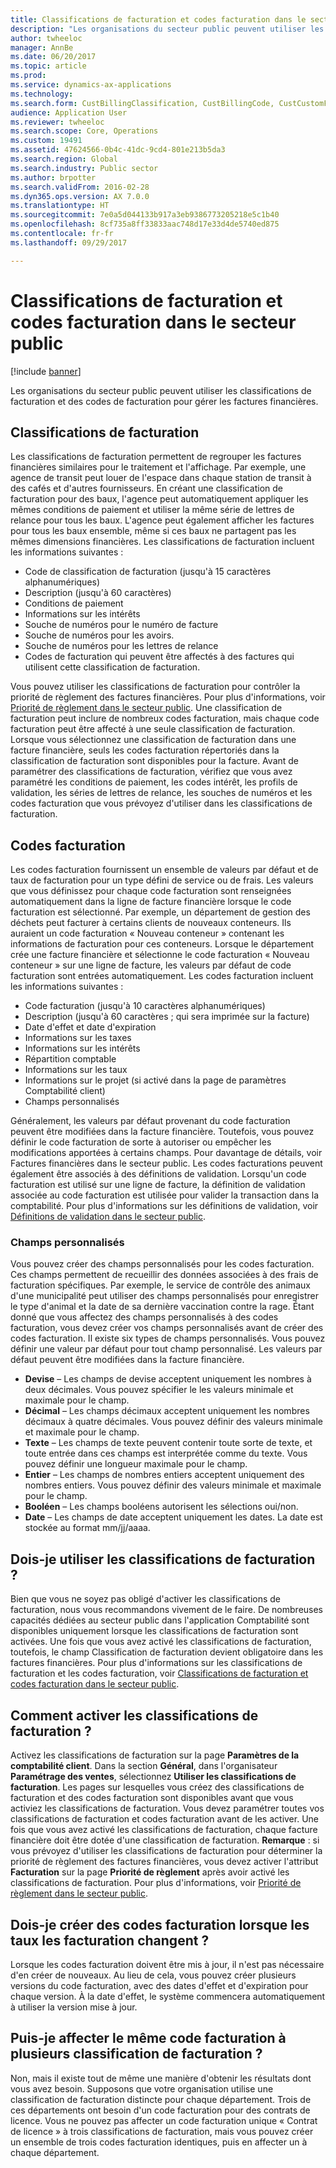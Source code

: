 ```yaml
---
title: Classifications de facturation et codes facturation dans le secteur public
description: "Les organisations du secteur public peuvent utiliser les classifications de facturation et des codes de facturation pour gérer les factures financières."
author: twheeloc
manager: AnnBe
ms.date: 06/20/2017
ms.topic: article
ms.prod: 
ms.service: dynamics-ax-applications
ms.technology: 
ms.search.form: CustBillingClassification, CustBillingCode, CustCustomField
audience: Application User
ms.reviewer: twheeloc
ms.search.scope: Core, Operations
ms.custom: 19491
ms.assetid: 47624566-0b4c-41dc-9cd4-801e213b5da3
ms.search.region: Global
ms.search.industry: Public sector
ms.author: brpotter
ms.search.validFrom: 2016-02-28
ms.dyn365.ops.version: AX 7.0.0
ms.translationtype: HT
ms.sourcegitcommit: 7e0a5d044133b917a3eb9386773205218e5c1b40
ms.openlocfilehash: 8cf735a8ff33833aac748d17e33d4de5740ed875
ms.contentlocale: fr-fr
ms.lasthandoff: 09/29/2017

---
```


# <a name="billing-classifications-and-billing-codes-in-the-public-sector"></a>Classifications de facturation et codes facturation dans le secteur public

[!include [banner](../includes/banner.md)]

Les organisations du secteur public peuvent utiliser les classifications de facturation et des codes de facturation pour gérer les factures financières. 

<a name="billing-classifications"></a>Classifications de facturation
-----------------------

Les classifications de facturation permettent de regrouper les factures financières similaires pour le traitement et l'affichage. Par exemple, une agence de transit peut louer de l'espace dans chaque station de transit à des cafés et d'autres fournisseurs. En créant une classification de facturation pour des baux, l'agence peut automatiquement appliquer les mêmes conditions de paiement et utiliser la même série de lettres de relance pour tous les baux. L'agence peut également afficher les factures pour tous les baux ensemble, même si ces baux ne partagent pas les mêmes dimensions financières. Les classifications de facturation incluent les informations suivantes :

-   Code de classification de facturation (jusqu'à 15 caractères alphanumériques)
-   Description (jusqu'à 60 caractères)
-   Conditions de paiement
-   Informations sur les intérêts
-   Souche de numéros pour le numéro de facture
-   Souche de numéros pour les avoirs.
-   Souche de numéros pour les lettres de relance
-   Codes de facturation qui peuvent être affectés à des factures qui utilisent cette classification de facturation.

Vous pouvez utiliser les classifications de facturation pour contrôler la priorité de règlement des factures financières. Pour plus d'informations, voir [Priorité de règlement dans le secteur public](settlement-priority-public-sector.md). Une classification de facturation peut inclure de nombreux codes facturation, mais chaque code facturation peut être affecté à une seule classification de facturation. Lorsque vous sélectionnez une classification de facturation dans une facture financière, seuls les codes facturation répertoriés dans la classification de facturation sont disponibles pour la facture. Avant de paramétrer des classifications de facturation, vérifiez que vous avez paramétré les conditions de paiement, les codes intérêt, les profils de validation, les séries de lettres de relance, les souches de numéros et les codes facturation que vous prévoyez d'utiliser dans les classifications de facturation.

## <a name="billing-codes"></a>Codes facturation
Les codes facturation fournissent un ensemble de valeurs par défaut et de taux de facturation pour un type défini de service ou de frais. Les valeurs que vous définissez pour chaque code facturation sont renseignées automatiquement dans la ligne de facture financière lorsque le code facturation est sélectionné. Par exemple, un département de gestion des déchets peut facturer à certains clients de nouveaux conteneurs. Ils auraient un code facturation « Nouveau conteneur » contenant les informations de facturation pour ces conteneurs. Lorsque le département crée une facture financière et sélectionne le code facturation « Nouveau conteneur » sur une ligne de facture, les valeurs par défaut de code facturation sont entrées automatiquement. Les codes facturation incluent les informations suivantes :

-   Code facturation (jusqu'à 10 caractères alphanumériques)
-   Description (jusqu'à 60 caractères ; qui sera imprimée sur la facture)
-   Date d'effet et date d'expiration
-   Informations sur les taxes
-   Informations sur les intérêts
-   Répartition comptable
-   Informations sur les taux
-   Informations sur le projet (si activé dans la page de paramètres Comptabilité client)
-   Champs personnalisés

Généralement, les valeurs par défaut provenant du code facturation peuvent être modifiées dans la facture financière. Toutefois, vous pouvez définir le code facturation de sorte à autoriser ou empêcher les modifications apportées à certains champs. Pour davantage de détails, voir Factures financières dans le secteur public. Les codes facturations peuvent également être associés à des définitions de validation. Lorsqu'un code facturation est utilisé sur une ligne de facture, la définition de validation associée au code facturation est utilisée pour valider la transaction dans la comptabilité. Pour plus d'informations sur les définitions de validation, voir [Définitions de validation dans le secteur public](posting-definitions-public-sector.md).

### <a name="custom-fields"></a>Champs personnalisés

Vous pouvez créer des champs personnalisés pour les codes facturation. Ces champs permettent de recueillir des données associées à des frais de facturation spécifiques. Par exemple, le service de contrôle des animaux d'une municipalité peut utiliser des champs personnalisés pour enregistrer le type d'animal et la date de sa dernière vaccination contre la rage. Étant donné que vous affectez des champs personnalisés à des codes facturation, vous devez créer vos champs personnalisés avant de créer des codes facturation. Il existe six types de champs personnalisés. Vous pouvez définir une valeur par défaut pour tout champ personnalisé. Les valeurs par défaut peuvent être modifiées dans la facture financière.

-   **Devise** – Les champs de devise acceptent uniquement les nombres à deux décimales. Vous pouvez spécifier le les valeurs minimale et maximale pour le champ.
-   **Décimal** – Les champs décimaux acceptent uniquement les nombres décimaux à quatre décimales. Vous pouvez définir des valeurs minimale et maximale pour le champ.
-   **Texte** – Les champs de texte peuvent contenir toute sorte de texte, et toute entrée dans ces champs est interprétée comme du texte. Vous pouvez définir une longueur maximale pour le champ.
-   **Entier** – Les champs de nombres entiers acceptent uniquement des nombres entiers. Vous pouvez définir des valeurs minimale et maximale pour le champ.
-   **Booléen** – Les champs booléens autorisent les sélections oui/non.
-   **Date** – Les champs de date acceptent uniquement les dates. La date est stockée au format mm/jj/aaaa.

## <a name="do-i-have-to-use-billing-classifications"></a>Dois-je utiliser les classifications de facturation ?
Bien que vous ne soyez pas obligé d'activer les classifications de facturation, nous vous recommandons vivement de le faire. De nombreuses capacités dédiées au secteur public dans l'application Comptabilité sont disponibles uniquement lorsque les classifications de facturation sont activées. Une fois que vous avez activé les classifications de facturation, toutefois, le champ Classification de facturation devient obligatoire dans les factures financières. Pour plus d'informations sur les classifications de facturation et les codes facturation, voir [Classifications de facturation et codes facturation dans le secteur public](free-text-invoices-public-sector.md).

## <a name="how-do-i-enable-billing-classifications"></a>Comment activer les classifications de facturation ?
Activez les classifications de facturation sur la page **Paramètres de la comptabilité client**. Dans la section **Général**, dans l'organisateur **Paramétrage des ventes**, sélectionnez **Utiliser les classifications de facturation**. Les pages sur lesquelles vous créez des classifications de facturation et des codes facturation sont disponibles avant que vous activiez les classifications de facturation. Vous devez paramétrer toutes vos classifications de facturation et codes facturation avant de les activer. Une fois que vous avez activé les classifications de facturation, chaque facture financière doit être dotée d'une classification de facturation. **Remarque** : si vous prévoyez d'utiliser les classifications de facturation pour déterminer la priorité de règlement des factures financières, vous devez activer l'attribut **Facturation** sur la page **Priorité de règlement** après avoir activé les classifications de facturation. Pour plus d'informations, voir [Priorité de règlement dans le secteur public](settlement-priority-public-sector.md).

## <a name="do-i-have-to-create-new-billing-codes-when-billing-rates-change"></a>Dois-je créer des codes facturation lorsque les taux les facturation changent ?
Lorsque les codes facturation doivent être mis à jour, il n'est pas nécessaire d'en créer de nouveaux. Au lieu de cela, vous pouvez créer plusieurs versions du code facturation, avec des dates d'effet et d'expiration pour chaque version. À la date d'effet, le système commencera automatiquement à utiliser la version mise à jour.

## <a name="can-i-assign-the-same-billing-code-to-more-than-one-billing-classification"></a>Puis-je affecter le même code facturation à plusieurs classification de facturation ?
Non, mais il existe tout de même une manière d'obtenir les résultats dont vous avez besoin. Supposons que votre organisation utilise une classification de facturation distincte pour chaque département. Trois de ces départements ont besoin d'un code facturation pour des contrats de licence. Vous ne pouvez pas affecter un code facturation unique « Contrat de licence » à trois classifications de facturation, mais vous pouvez créer un ensemble de trois codes facturation identiques, puis en affecter un à chaque département.






